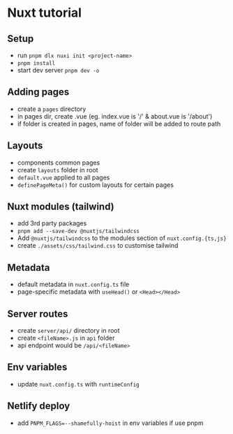 # Nuxt tutorial

## Setup
- run `pnpm dlx nuxi init <project-name>`
- `pnpm install`
- start dev server `pnpm dev -o`

## Adding pages
- create a `pages` directory
- in pages dir, create <pageName>.vue (eg. index.vue is '/' & about.vue is '/about')
- if folder is created in pages, name of folder will be added to route path

## Layouts
- components common pages
- create `layouts` folder in root
- `default.vue` applied to all pages
- `definePageMeta()` for custom layouts for certain pages

## Nuxt modules (tailwind)
- add 3rd party packages
- `pnpm add --save-dev @nuxtjs/tailwindcss`
- Add `@nuxtjs/tailwindcss` to the modules section of `nuxt.config.{ts,js}`
- create `./assets/css/tailwind.css` to customise tailwind

## Metadata
- default metadata in `nuxt.config.ts` file
- page-specific metadata with `useHead()` or `<Head></Head>`

## Server routes
- create `server/api/` directory in root
- create `<fileName>.js` in `api` folder
- api endpoint would be `/api/<fileName>`

## Env variables
- update `nuxt.config.ts` with `runtimeConfig`

## Netlify deploy
- add `PNPM_FLAGS=--shamefully-hoist` in env variables if use pnpm